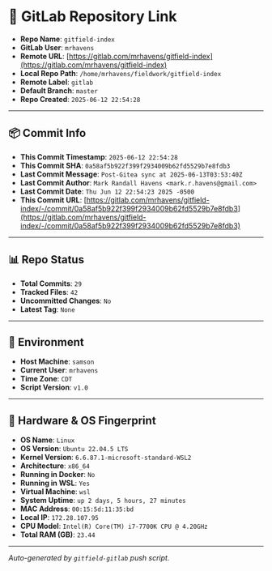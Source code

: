 # 🔗 GitLab Repository Link

- **Repo Name**: `gitfield-index`
- **GitLab User**: `mrhavens`
- **Remote URL**: [https://gitlab.com/mrhavens/gitfield-index](https://gitlab.com/mrhavens/gitfield-index)
- **Local Repo Path**: `/home/mrhavens/fieldwork/gitfield-index`
- **Remote Label**: `gitlab`
- **Default Branch**: `master`
- **Repo Created**: `2025-06-12 22:54:28`

---

## 📦 Commit Info

- **This Commit Timestamp**: `2025-06-12 22:54:28`
- **This Commit SHA**: `0a58af5b922f399f2934009b62fd5529b7e8fdb3`
- **Last Commit Message**: `Post-Gitea sync at 2025-06-13T03:53:40Z`
- **Last Commit Author**: `Mark Randall Havens <mark.r.havens@gmail.com>`
- **Last Commit Date**: `Thu Jun 12 22:54:23 2025 -0500`
- **This Commit URL**: [https://gitlab.com/mrhavens/gitfield-index/-/commit/0a58af5b922f399f2934009b62fd5529b7e8fdb3](https://gitlab.com/mrhavens/gitfield-index/-/commit/0a58af5b922f399f2934009b62fd5529b7e8fdb3)

---

## 📊 Repo Status

- **Total Commits**: `29`
- **Tracked Files**: `42`
- **Uncommitted Changes**: `No`
- **Latest Tag**: `None`

---

## 🧽 Environment

- **Host Machine**: `samson`
- **Current User**: `mrhavens`
- **Time Zone**: `CDT`
- **Script Version**: `v1.0`

---

## 🧬 Hardware & OS Fingerprint

- **OS Name**: `Linux`
- **OS Version**: `Ubuntu 22.04.5 LTS`
- **Kernel Version**: `6.6.87.1-microsoft-standard-WSL2`
- **Architecture**: `x86_64`
- **Running in Docker**: `No`
- **Running in WSL**: `Yes`
- **Virtual Machine**: `wsl`
- **System Uptime**: `up 2 days, 5 hours, 27 minutes`
- **MAC Address**: `00:15:5d:11:35:bd`
- **Local IP**: `172.28.107.95`
- **CPU Model**: `Intel(R) Core(TM) i7-7700K CPU @ 4.20GHz`
- **Total RAM (GB)**: `23.44`

---

_Auto-generated by `gitfield-gitlab` push script._
